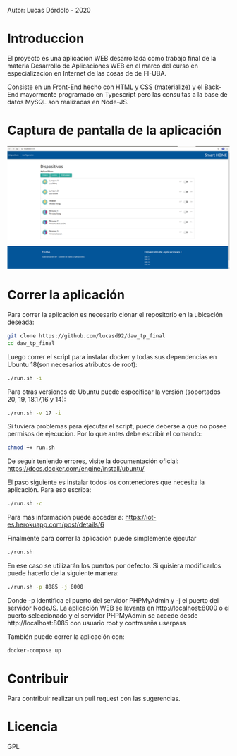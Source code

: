 Autor: Lucas Dórdolo - 2020
# Introduccion
El proyecto es una aplicación WEB desarrollada como trabajo final de la materia Desarrollo de Aplicaciones WEB en el marco del curso en especialización en Internet de las cosas de de FI-UBA.

Consiste en un Front-End hecho con HTML y CSS (materialize) y el Back-End mayormente programado en Typescript pero las consultas a la base de datos MySQL son realizadas en Node-JS.

# Captura de pantalla de la aplicación
![Alt text](./doc/Front-End.png?raw=true "Front-End")

# Correr la aplicación
Para correr la aplicación es necesario clonar el repositorio en la ubicación deseada:
```sh
git clone https://github.com/lucasd92/daw_tp_final
cd daw_tp_final
```
Luego correr el script para instalar docker y todas sus dependencias en Ubuntu 18(son necesarios atributos de root):
```sh
./run.sh -i
```
Para otras versiones de Ubuntu puede especificar la versión (soportados 20, 19, 18,17,16 y 14):
```sh
./run.sh -v 17 -i
```
Si tuviera problemas para ejecutar el script, puede deberse a que no posee permisos de ejecución. Por lo que antes debe escribir el comando:
```sh
chmod +x run.sh
```
De seguir teniendo errores, visite la documentación oficial: https://docs.docker.com/engine/install/ubuntu/

El paso siguiente es instalar todos los contenedores que necesita la aplicación. Para eso escriba:
```sh
./run.sh -c
```
Para más información puede acceder a: https://iot-es.herokuapp.com/post/details/6

Finalmente para correr la aplicación puede simplemente ejecutar
```sh
./run.sh
```
En ese caso se utilizarán los puertos por defecto. Si quisiera modificarlos puede hacerlo de la siguiente manera:
```sh
./run.sh -p 8085 -j 8000
```
Donde -p identifica el puerto del servidor PHPMyAdmin y -j el puerto del servidor NodeJS.
La aplicación WEB se levanta en http://localhost:8000 o el puerto seleccionado y el servidor PHPMyAdmin se accede desde http://localhost:8085 con usuario root y contraseña userpass 

También puede correr la aplicación con:
```sh
docker-compose up
```


# Contribuir
Para contribuir realizar un pull request con las sugerencias.
# Licencia
GPL

